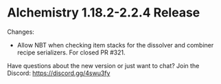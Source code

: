 # Alchemistry 1.18.2-2.2.4 Release

Changes:
- Allow NBT when checking item stacks for the dissolver and combiner recipe serializers. For closed PR #321.

Have questions about the new version or just want to chat? Join the Discord: https://discord.gg/4swu3fy